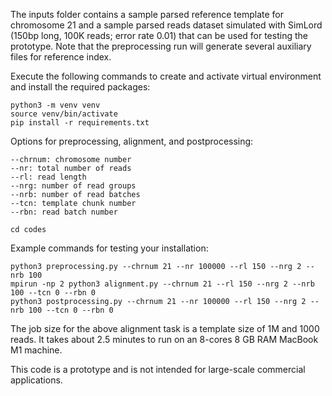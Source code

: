 The inputs folder contains a sample parsed reference template for chromosome 21 and a sample parsed reads dataset simulated with SimLord (150bp long, 100K reads; error rate 0.01) that can be used for testing the prototype. Note that the preprocessing run will generate several auxiliary files for reference index. 

Execute the following commands to create and activate virtual environment and install the required packages:
```
python3 -m venv venv  
source venv/bin/activate
pip install -r requirements.txt
```

Options for preprocessing, alignment, and postprocessing:

```
--chrnum: chromosome number 
--nr: total number of reads 
--rl: read length 
--nrg: number of read groups 
--nrb: number of read batches 
--tcn: template chunk number 
--rbn: read batch number 
```


```
cd codes 
```

Example commands for testing your installation:

```
python3 preprocessing.py --chrnum 21 --nr 100000 --rl 150 --nrg 2 --nrb 100
mpirun -np 2 python3 alignment.py --chrnum 21 --rl 150 --nrg 2 --nrb 100 --tcn 0 --rbn 0
python3 postprocessing.py --chrnum 21 --nr 100000 --rl 150 --nrg 2 --nrb 100 --tcn 0 --rbn 0
```
The job size for the above alignment task is a template size of 1M and 1000 reads. It takes about 2.5 minutes to run on an 8-cores 8 GB RAM MacBook M1 machine.

This code is a prototype and is not intended for large-scale commercial applications.

